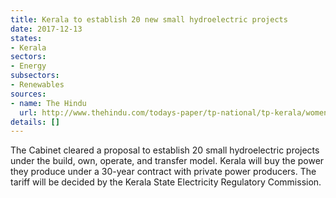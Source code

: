 ```yaml
---
title: Kerala to establish 20 new small hydroelectric projects
date: 2017-12-13
states:
- Kerala
sectors:
- Energy
subsectors:
- Renewables
sources:
- name: The Hindu
  url: http://www.thehindu.com/todays-paper/tp-national/tp-kerala/womens-panel-to-get-more-powers/article21286587.ece
details: []
---
```


The Cabinet cleared a proposal to establish 20 small hydroelectric projects under the build, own, operate, and transfer model. Kerala will buy the power they produce under a 30-year contract with private power producers. The tariff will be decided by the Kerala State Electricity Regulatory Commission.
